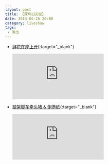```yaml
---
layout: post
title: 【深圳旧天堂】
date: 2013-06-26 20:00
category: liveshow
tags:
 - 演出
---
```


* [鲜花在岸上开](https://v.youku.com/v_show/id_XMzEwNDU0NTQ4.html){:target="_blank"}

  <div class="iframe-container"><iframe class="responsive-iframe" src='https://player.youku.com/embed/XMzEwNDU0NTQ4' frameborder="no" allow="accelerometer; autoplay; clipboard-write; encrypted-media; gyroscope; picture-in-picture" allowfullscreen="true"></iframe></div>

* [踏架脚车牵头猪 & 倒港纸](https://v.youku.com/v_show/id_XMzA5OTA0ODIw.html){:target="_blank"}

  <div class="iframe-container"><iframe class="responsive-iframe" src='https://player.youku.com/embed/XMzA5OTA0ODIw' frameborder="no" allow="accelerometer; autoplay; clipboard-write; encrypted-media; gyroscope; picture-in-picture" allowfullscreen="true"></iframe></div>